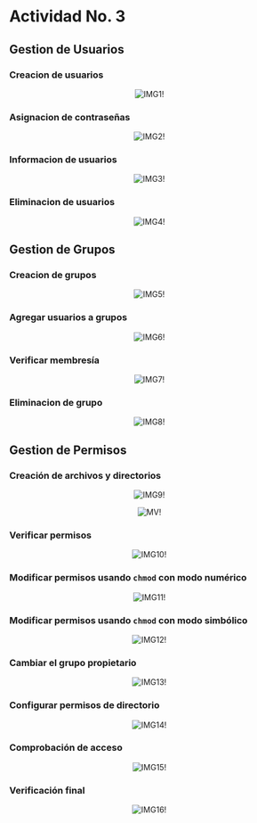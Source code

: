 # Actividad No. 3

## Gestion de Usuarios
### Creacion de usuarios

<center>

![IMG1!](imgs/img1.png "IMG1")

</center>

### Asignacion de contraseñas

<center>

![IMG2!](imgs/img2.png "IMG2")

</center>

### Informacion de usuarios

<center>

![IMG3!](imgs/img3.png "IMG3")

</center>

### Eliminacion de usuarios

<center>

![IMG4!](imgs/img4.png "IMG4")

</center>

## Gestion de Grupos
### Creacion de grupos

<center>

![IMG5!](imgs/img5.png "IMG5")

</center>

### Agregar usuarios a grupos

<center>

![IMG6!](imgs/img6.png "IMG6")

</center>

### Verificar membresía

<center>

![IMG7!](imgs/img7.png "IMG7")

</center>

### Eliminacion de grupo

<center>

![IMG8!](imgs/img8.png "IMG8")

</center>

## Gestion de Permisos
### Creación de archivos y directorios

<center>

![IMG9!](imgs/img9.png "IMG9")

</center>

<center>

![MV!](imgs/mv.png "MV")

</center>

### Verificar permisos

<center>

![IMG10!](imgs/img10.png "IMG10")

</center>

### Modificar permisos usando `chmod` con modo numérico

<center>

![IMG11!](imgs/img11.png "IMG11")

</center>

### Modificar permisos usando `chmod` con modo simbólico

<center>

![IMG12!](imgs/img12.png "IMG12")

</center>

### Cambiar el grupo propietario

<center>

![IMG13!](imgs/img13.png "IMG13")

</center>

### Configurar permisos de directorio

<center>

![IMG14!](imgs/img14.png "IMG14")

</center>

### Comprobación de acceso

<center>

![IMG15!](imgs/img15.png "IMG15")

</center>

### Verificación final

<center>

![IMG16!](imgs/img16.png "IMG16")

</center>

